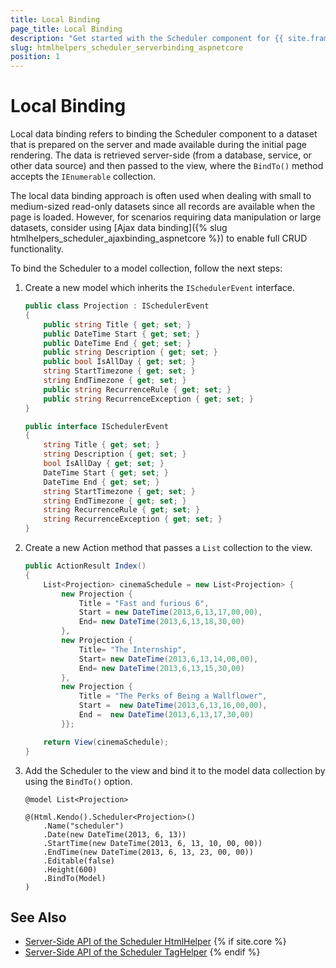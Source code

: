 ```yaml
---
title: Local Binding
page_title: Local Binding
description: "Get started with the Scheduler component for {{ site.framework }} and learn how to bind it to a local dataset."
slug: htmlhelpers_scheduler_serverbinding_aspnetcore
position: 1
---
```


# Local Binding

Local data binding refers to binding the Scheduler component to a dataset that is prepared on the server and made available during the initial page rendering. The data is retrieved server-side (from a database, service, or other data source) and then passed to the view, where the `BindTo()` method accepts the `IEnumerable` collection.

The local data binding approach is often used when dealing with small to medium-sized read-only datasets since all records are available when the page is loaded. However, for scenarios requiring data manipulation or large datasets, consider using [Ajax data binding]({% slug htmlhelpers_scheduler_ajaxbinding_aspnetcore %}) to enable full CRUD functionality.

To bind the Scheduler to a model collection, follow the next steps:

1. Create a new model which inherits the `ISchedulerEvent` interface.

    ```C# Model    
    public class Projection : ISchedulerEvent
    {
        public string Title { get; set; }
        public DateTime Start { get; set; }
        public DateTime End { get; set; }
        public string Description { get; set; }
        public bool IsAllDay { get; set; }
        string StartTimezone { get; set; }
        string EndTimezone { get; set; }
        public string RecurrenceRule { get; set; }
        public string RecurrenceException { get; set; }
    }
    ```
    ```C# Interface
    public interface ISchedulerEvent
    {
        string Title { get; set; }
        string Description { get; set; }
        bool IsAllDay { get; set; }
        DateTime Start { get; set; }
        DateTime End { get; set; }
        string StartTimezone { get; set; }
        string EndTimezone { get; set; }
        string RecurrenceRule { get; set; }
        string RecurrenceException { get; set; }
    }
    ```

1. Create a new Action method that passes a `List` collection to the view.

    ```C# Controller
    public ActionResult Index()
    {
        List<Projection> cinemaSchedule = new List<Projection> {
            new Projection {
                Title = "Fast and furious 6",
                Start = new DateTime(2013,6,13,17,00,00),
                End= new DateTime(2013,6,13,18,30,00)
            },
            new Projection {
                Title= "The Internship",
                Start= new DateTime(2013,6,13,14,00,00),
                End= new DateTime(2013,6,13,15,30,00)
            },
            new Projection {
                Title = "The Perks of Being a Wallflower",
                Start =  new DateTime(2013,6,13,16,00,00),
                End =  new DateTime(2013,6,13,17,30,00)
            }};

        return View(cinemaSchedule);
    }
    ```

1. Add the Scheduler to the view and bind it to the model data collection by using the `BindTo()` option.

    ```HtmlHelper
    @model List<Projection>

    @(Html.Kendo().Scheduler<Projection>()
        .Name("scheduler")
        .Date(new DateTime(2013, 6, 13))
        .StartTime(new DateTime(2013, 6, 13, 10, 00, 00))
        .EndTime(new DateTime(2013, 6, 13, 23, 00, 00))
        .Editable(false)
        .Height(600)
        .BindTo(Model)
    )
    ```

## See Also

* [Server-Side API of the Scheduler HtmlHelper](/api/scheduler)
{% if site.core %}
* [Server-Side API of the Scheduler TagHelper](/api/taghelpers/scheduler)
{% endif %}
